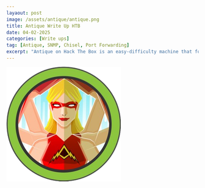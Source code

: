 ```yaml
---
layaout: post
image: /assets/antique/antique.png
title: Antique Write Up HTB
date: 04-02-2025
categories: [Write ups]
tag: [Antique, SNMP, Chisel, Port Forwarding]
excerpt: "Antique on Hack The Box is an easy-difficulty machine that focuses on exploiting a vulnerable ProFTPD server and privilege escalation through insecure system configurations."
---
```

![img-description](/assets/antique/antique.png)